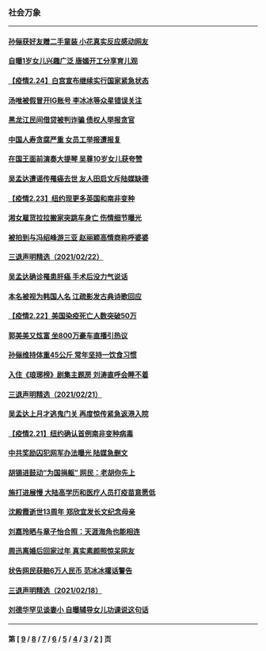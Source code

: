 ### 社会万象
---
#### [孙俪获好友赠二手童装 小花真实反应感动网友](../../pages/ncid282/n12773132.md) 
#### [自曝1岁女儿兴趣广泛 唐嫣开工分享育儿观](../../pages/ncid282/n12772908.md) 
#### [【疫情2.24】白宫宣布继续实行国家紧急状态](../../pages/ncid282/n12771953.md) 
#### [汤唯被假冒开IG账号 李冰冰等众星错误关注](../../pages/ncid282/n12770876.md) 
#### [黑龙江民间借贷被判诈骗 债权人举报贪官](../../pages/ncid282/n12770994.md) 
#### [中国人寿贪腐严重 女员工举报遭报复](../../pages/ncid282/n12770771.md) 
#### [在国王面前演奏大提琴 吴尊10岁女儿获夸赞](../../pages/ncid282/n12770557.md) 
#### [吴孟达遭谣传罹癌去世 友人田启文斥陆媒缺德](../../pages/ncid282/n12770447.md) 
#### [【疫情2.23】纽约现更多英国和南非变种](../../pages/ncid282/n12769518.md) 
#### [湘女雇货拉拉搬家突跳车身亡 伤情细节曝光](../../pages/ncid282/n12768921.md) 
#### [被拍到与冯绍峰游三亚 赵丽颖高情商称呼婆婆](../../pages/ncid282/n12768556.md) 
#### [三退声明精选（2021/02/22）](../../pages/ncid282/n12768692.md) 
#### [吴孟达确诊罹患肝癌 手术后没力气说话](../../pages/ncid282/n12768344.md) 
#### [本名被视为韩国人名 江疏影发古典诗歌回应](../../pages/ncid282/n12768104.md) 
#### [【疫情2.22】美国染疫死亡人数突破50万](../../pages/ncid282/n12767220.md) 
#### [郭美美又炫富 坐800万豪车直播引热议](../../pages/ncid282/n12766831.md) 
#### [孙俪维持体重45公斤 常年坚持一饮食习惯](../../pages/ncid282/n12766316.md) 
#### [入住《琅琊榜》剧集主题房 刘涛直呼会睡不着](../../pages/ncid282/n12765995.md) 
#### [三退声明精选（2021/02/21）](../../pages/ncid282/n12766287.md) 
#### [吴孟达上月才逃鬼门关 再度惊传紧急返港入院](../../pages/ncid282/n12765848.md) 
#### [【疫情2.21】纽约确认首例南非变种病毒](../../pages/ncid282/n12765333.md) 
#### [中共奖励囚犯网军办法曝光 陆媒急删文](../../pages/ncid282/n12765759.md) 
#### [胡锡进鼓动“为国捐躯” 网民：老胡你先上](../../pages/ncid282/n12764305.md) 
#### [施打进展慢 大陆高学历和医疗人员打疫苗意愿低](../../pages/ncid282/n12764742.md) 
#### [沈殿霞逝世13周年 郑欣宜发长文纪念母亲](../../pages/ncid282/n12763516.md) 
#### [刘嘉玲晒与章子怡合照：天涯海角也能相连](../../pages/ncid282/n12763226.md) 
#### [周迅离婚后回家过年 真实素颜照惊呆网友](../../pages/ncid282/n12760790.md) 
#### [状告网民获赔6万人民币 范冰冰撂话警告](../../pages/ncid282/n12760935.md) 
#### [三退声明精选（2021/02/18）](../../pages/ncid282/n12761142.md) 
#### [刘德华罕见谈妻小 自曝辅导女儿功课说这句话](../../pages/ncid282/n12760556.md) 

---
#### 第 [ [9](./9.md) / [8](./8.md) / [7](./7.md) / [6](./6.md) / [5](./5.md) / [4](./4.md) / [3](./3.md) / [2](./2.md) ] 页
